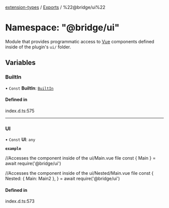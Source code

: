 [extension-types](../README.md) / [Exports](../modules.md) / %22@bridge/ui%22

# Namespace: "@bridge/ui"

Module that provides programmatic access to [Vue](https://vuejs.org/) components defined inside of the plugin's `ui/` folder.

## Variables

### BuiltIn

• `Const` **BuiltIn**: [`BuiltIn`](../interfaces/builtin.md)

#### Defined in

index.d.ts:575

___

### UI

• `Const` **UI**: `any`

**`example`**

//Accesses the component inside of the ui/Main.vue file
const { Main } = await require('@bridge/ui')

//Accesses the component inside of the ui/Nested/Main.vue file
const {
	Nested: { Main: Main2 },
} = await require('@bridge/ui')

#### Defined in

index.d.ts:573
